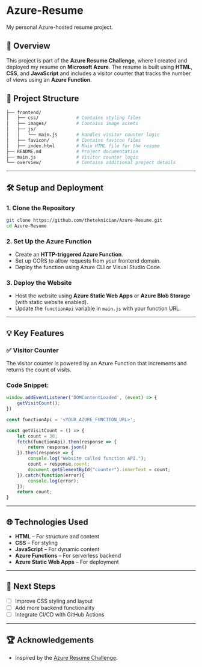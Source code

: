 
# Azure-Resume  
My personal Azure-hosted resume project.  

## 🚀 **Overview**  
This project is part of the **Azure Resume Challenge**, where I created and deployed my resume on **Microsoft Azure**. The resume is built using **HTML**, **CSS**, and **JavaScript** and includes a visitor counter that tracks the number of views using an **Azure Function**.  

## 📁 **Project Structure**  
```bash
├── frontend/
│   ├── css/              # Contains styling files
│   ├── images/           # Contains image assets
│   ├── js/
│   │   └── main.js       # Handles visitor counter logic
│   ├── favicon/          # Contains favicon files
│   ├── index.html        # Main HTML file for the resume
├── README.md             # Project documentation
├── main.js               # Visitor counter logic
└── overview/             # Contains additional project details
```

---

## 🛠️ **Setup and Deployment**  
### 1. **Clone the Repository**  
```bash
git clone https://github.com/theteknician/Azure-Resume.git
cd Azure-Resume
```

### 2. **Set Up the Azure Function**  
- Create an **HTTP-triggered Azure Function**.  
- Set up CORS to allow requests from your frontend domain.  
- Deploy the function using Azure CLI or Visual Studio Code.  

### 3. **Deploy the Website**  
- Host the website using **Azure Static Web Apps** or **Azure Blob Storage** (with static website enabled).  
- Update the `functionApi` variable in `main.js` with your function URL.  

---

## 💡 **Key Features**  
### ✅ **Visitor Counter**  
The visitor counter is powered by an Azure Function that increments and returns the count of visits.  

### **Code Snippet:**  
```javascript
window.addEventListener('DOMContentLoaded', (event) => {
    getVisitCount();
})

const functionApi = '<YOUR_AZURE_FUNCTION_URL>';

const getVisitCount = () => {
    let count = 30;
    fetch(functionApi).then(response => {
        return response.json()
    }).then(response => {
        console.log("Website called function API.");
        count = response.count;
        document.getElementById("counter").innerText = count;
    }).catch(function(error){
        console.log(error);
    });
    return count;
}
```

---

## 🌐 **Technologies Used**  
- **HTML** – For structure and content  
- **CSS** – For styling  
- **JavaScript** – For dynamic content  
- **Azure Functions** – For serverless backend  
- **Azure Static Web Apps** – For deployment  

---

## 🎯 **Next Steps**  
- [ ] Improve CSS styling and layout  
- [ ] Add more backend functionality  
- [ ] Integrate CI/CD with GitHub Actions  

---

## 🏆 **Acknowledgements**  
- Inspired by the [Azure Resume Challenge](https://cloudresumechallenge.dev/).  
```
 